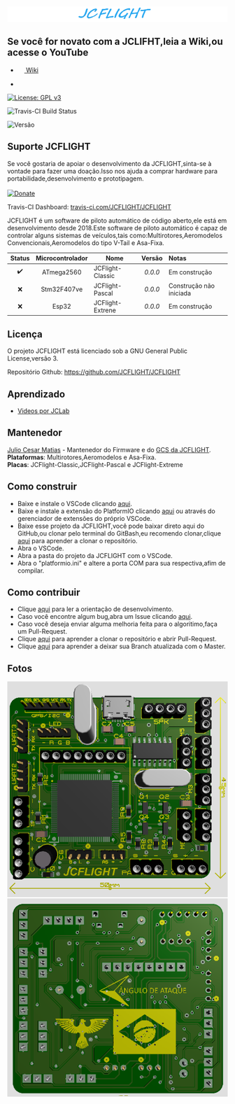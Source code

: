 ![JCFLIGHT](Docs/Logo.png)

## Se você for novato com a JCLIFHT,leia a Wiki,ou acesse o YouTube
* [<img src="https://camo.githubusercontent.com/b079fe922f00c4b86f1b724fbc2e8141c468794ce8adbc9b7456e5e1ad09c622/68747470733a2f2f6564656e742e6769746875622e696f2f537570657254696e7949636f6e732f696d616765732f7376672f6769746875622e737667" width="15" height="15"> Wiki](https://github.com/JCFLIGHT/JCFLIGHT/wiki)

* [<img src="https://img.shields.io/badge/YouTube-FF0000?style=for-the-badge&logo=youtube&logoColor=white" width="15" height="15">](https://www.youtube.com/channel/UC6kk7H1CiaPVv4iKVGS9GsA)

[![License: GPL v3](https://img.shields.io/badge/License-GPLv3-blue.svg)](https://www.gnu.org/licenses/gpl-3.0)

![Travis-CI Build Status](https://travis-ci.com/JCFLIGHT/JCFLIGHT.svg?branch=master)

![Versão](https://img.shields.io/badge/version-1.0.0-blue)

## Suporte JCFLIGHT
Se você gostaria de apoiar o desenvolvimento da JCFLIGHT,sinta-se à vontade para fazer uma doação.Isso nos ajuda a comprar hardware para portabilidade,desenvolvimento e prototipagem.<br/><br/>
[![Donate](https://img.shields.io/badge/Donate-PayPal-253B80.svg)](https://www.paypal.com/donate?business=SQZHMV2JMJBTA&item_name=Ajude+o+projeto+da+JCFLIGHT+a+se+manter+vivo.&currency_code=BRL)

Travis-CI Dashboard: [travis-ci.com/JCFLIGHT/JCFLIGHT](https://travis-ci.com/JCFLIGHT/JCFLIGHT)

JCFLIGHT é um software de piloto automático de código aberto,ele está em desenvolvimento desde 2018.Este software de piloto automático é capaz de controlar alguns sistemas de veículos,tais como:Multirotores,Aeromodelos Convencionais,Aeromodelos do tipo V-Tail e Asa-Fixa.

| Status | Microcontrolador | Nome | Versão | Notas |
| :----: | :-------: | ---- | :-----: | :---- |
| :heavy_check_mark:  | ATmega2560 | JCFlight-Classic | *0.0.0* | Em construção |
| :x:  | Stm32F407ve | JCFlight-Pascal | *0.0.0* | Construção não iniciada |
| :x:  | Esp32 | JCFlight-Extrene | *0.0.0* | Em construção |

## Licença

O projeto JCFLIGHT está licenciado sob a GNU General Public License,versão 3.

Repositório Github: https://github.com/JCFLIGHT/JCFLIGHT

## Aprendizado

- [Videos por JCLab](https://www.youtube.com/channel/UC6kk7H1CiaPVv4iKVGS9GsA)

## Mantenedor

[Julio Cesar Matias](https://github.com/JulioCesarMatias) - Mantenedor do Firmware e do [GCS da JCFLIGHT](https://github.com/JCFLIGHT/JCLFIGHTGCS).                                                      
**Plataformas**: Multirotores,Aeromodelos e Asa-Fixa.                                                                    
**Placas**: JCFlight-Classic,JCFlight-Pascal e JCFlight-Extreme

## Como construir

- Baixe e instale o VSCode clicando [aqui](https://visualstudio.microsoft.com/pt-br/downloads/).
- Baixe e instale a extensão do PlatformIO clicando [aqui](https://platformio.org/platformio-ide) ou através do gerenciador de extensões do próprio VSCode.
- Baixe esse projeto da JCFLIGHT,você pode baixar direto aqui do GitHub,ou clonar pelo terminal do GitBash,eu recomendo clonar,clique [aqui](https://github.com/JCFLIGHT/JCFLIGHT/blob/master/Docs/GitBash.md) para aprender a clonar o repositório.
- Abra o VSCode.
- Abra a pasta do projeto da JCFLIGHT com o VSCode.
- Abra o "platformio.ini" e altere a porta COM para sua respectiva,afim de compilar.

## Como contribuir

- Clique [aqui](https://github.com/JCFLIGHT/JCFLIGHT/blob/master/Docs/Development.md) para ler a orientação de desenvolvimento.
- Caso você encontre algum bug,abra um Issue clicando [aqui](https://github.com/JCFLIGHT/JCFLIGHT/issues).
- Caso você deseja enviar alguma melhoria feita para o algoritimo,faça um Pull-Request.
- Clique [aqui](https://github.com/JCFLIGHT/JCFLIGHT/blob/master/Docs/GitBash.md) para aprender a clonar o repositório e abrir Pull-Request.
- Clique [aqui](https://github.com/JCFLIGHT/JCFLIGHT/blob/master/Docs/Branch.md) para aprender a deixar sua Branch atualizada com o Master.

## Fotos

![JCFLIGHT](Docs/Front.png)
![JCFLIGHT](Docs/Back.png)